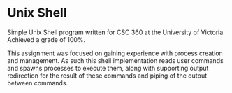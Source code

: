 # Unix Shell

Simple Unix Shell program written for CSC 360 at the University of Victoria. Achieved a grade of 100%.

This assignment was focused on gaining experience with process creation and management. As such this shell implementation reads user commands and spawns processes to execute them, along with supporting output redirection for the result of these commands and piping of the output between commands. 

